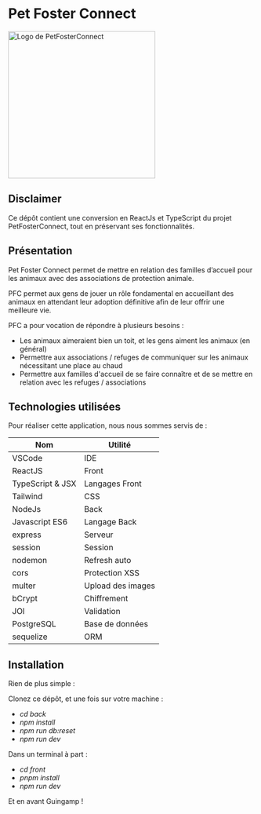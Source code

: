 # Pet Foster Connect

<img src="./front/public/icons/logo.svg" alt="Logo de PetFosterConnect" width="300"/>

## Disclaimer

Ce dépôt contient une conversion en ReactJs et TypeScript du projet PetFosterConnect, tout en préservant ses fonctionnalités.

## Présentation

Pet Foster Connect permet de mettre en relation des familles d’accueil pour les animaux avec des associations de protection animale.

PFC permet aux gens de jouer un rôle fondamental en accueillant des animaux en attendant leur adoption définitive afin de leur offrir une meilleure vie.

PFC a pour vocation de répondre à plusieurs besoins :

- Les animaux aimeraient bien un toit, et les gens aiment les animaux (en général)
- Permettre aux associations / refuges de communiquer sur les animaux nécessitant une place au chaud
- Permettre aux familles d'accueil de se faire connaître et de se mettre en relation avec les refuges / associations

## Technologies utilisées

Pour réaliser cette application, nous nous sommes servis de :

|   **Nom**      |     **Utilité**   |
| -------------- | ----------------- |
| VSCode | IDE |
| ReactJS | Front |
| TypeScript & JSX | Langages Front |
| Tailwind | CSS |
| NodeJs | Back |
| Javascript ES6 | Langage Back |
| express | Serveur |
| session | Session |
| nodemon | Refresh auto |
| cors | Protection XSS |
| multer | Upload des images |
| bCrypt | Chiffrement |
| JOI | Validation |
| PostgreSQL | Base de données |
| sequelize | ORM |

## Installation

Rien de plus simple :

Clonez ce dépôt, et une fois sur votre machine :

- *cd back*
- *npm install*
- *npm run db:reset*
- *npm run dev*

Dans un terminal à part :

- *cd front*
- *pnpm install*
- *npm run dev*

Et en avant Guingamp !

